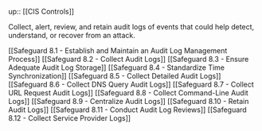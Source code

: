 up:: [[CIS Controls]]

Collect, alert, review, and retain audit logs of events that could help detect, understand, or recover from an attack.

[[Safeguard 8.1 - Establish and Maintain an Audit Log Management Process]]
[[Safeguard 8.2 - Collect Audit Logs]]
[[Safeguard 8.3 - Ensure Adequate Audit Log Storage]]
[[Safeguard 8.4 - Standardize Time Synchronization]]
[[Safeguard 8.5 - Collect Detailed Audit Logs]]
[[Safeguard 8.6 - Collect DNS Query Audit Logs]]
[[Safeguard 8.7 - Collect URL Request Audit Logs]]
[[Safeguard 8.8 - Collect Command-Line Audit Logs]]
[[Safeguard 8.9 - Centralize Audit Logs]]
[[Safeguard 8.10 - Retain Audit Logs]]
[[Safeguard 8.11 - Conduct Audit Log Reviews]]
[[Safeguard 8.12 - Collect Service Provider Logs]]
